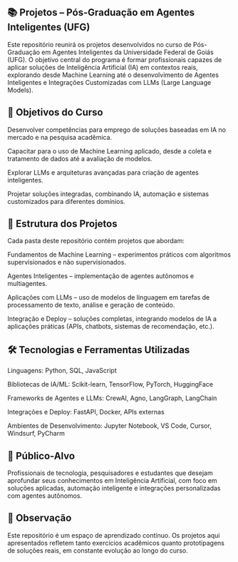 ## 📚 Projetos – Pós-Graduação em Agentes Inteligentes (UFG)

Este repositório reunirá os projetos desenvolvidos no curso de Pós-Graduação em Agentes Inteligentes da Universidade Federal de Goiás (UFG).
O objetivo central do programa é formar profissionais capazes de aplicar soluções de Inteligência Artificial (IA) em contextos reais, explorando desde Machine Learning até o desenvolvimento de Agentes Inteligentes e Integrações Customizadas com LLMs (Large Language Models).

## 🎯 Objetivos do Curso

Desenvolver competências para emprego de soluções baseadas em IA no mercado e na pesquisa acadêmica.

Capacitar para o uso de Machine Learning aplicado, desde a coleta e tratamento de dados até a avaliação de modelos.

Explorar LLMs e arquiteturas avançadas para criação de agentes inteligentes.

Projetar soluções integradas, combinando IA, automação e sistemas customizados para diferentes domínios.

## 📂 Estrutura dos Projetos

Cada pasta deste repositório contém projetos que abordam:

Fundamentos de Machine Learning – experimentos práticos com algoritmos supervisionados e não supervisionados.

Agentes Inteligentes – implementação de agentes autônomos e multiagentes.

Aplicações com LLMs – uso de modelos de linguagem em tarefas de processamento de texto, análise e geração de conteúdo.

Integração e Deploy – soluções completas, integrando modelos de IA a aplicações práticas (APIs, chatbots, sistemas de recomendação, etc.).

## 🛠️ Tecnologias e Ferramentas Utilizadas

Linguagens: Python, SQL, JavaScript

Bibliotecas de IA/ML: Scikit-learn, TensorFlow, PyTorch, HuggingFace

Frameworks de Agentes e LLMs: CrewAI, Agno, LangGraph, LangChain

Integrações e Deploy: FastAPI, Docker, APIs externas

Ambientes de Desenvolvimento: Jupyter Notebook, VS Code, Cursor, Windsurf, PyCharm

## 👥 Público-Alvo

Profissionais de tecnologia, pesquisadores e estudantes que desejam aprofundar seus conhecimentos em Inteligência Artificial, com foco em soluções aplicadas, automação inteligente e integrações personalizadas com agentes autônomos.

## 📌 Observação

Este repositório é um espaço de aprendizado contínuo. Os projetos aqui apresentados refletem tanto exercícios acadêmicos quanto prototipagens de soluções reais, em constante evolução ao longo do curso.
